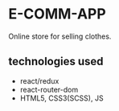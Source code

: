 # E-COMM-APP

Online store for selling clothes.

## technologies used

* react/redux
* react-router-dom
* HTML5, CSS3(SCSS), JS